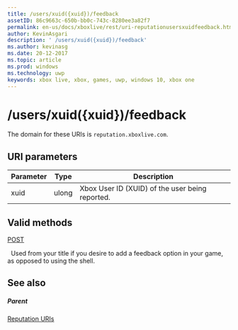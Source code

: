 ```yaml
---
title: /users/xuid({xuid})/feedback
assetID: 86c9663c-650b-bb0c-743c-8280ee3a82f7
permalink: en-us/docs/xboxlive/rest/uri-reputationusersxuidfeedback.html
author: KevinAsgari
description: ' /users/xuid({xuid})/feedback'
ms.author: kevinasg
ms.date: 20-12-2017
ms.topic: article
ms.prod: windows
ms.technology: uwp
keywords: xbox live, xbox, games, uwp, windows 10, xbox one
---
```



# /users/xuid({xuid})/feedback
 
The domain for these URIs is `reputation.xboxlive.com`.
 
<a id="ID4EW"></a>

 
## URI parameters
 
| Parameter| Type| Description| 
| --- | --- | --- | 
| xuid| ulong| Xbox User ID (XUID) of the user being reported.| 
  
<a id="ID4EZB"></a>

 
## Valid methods

[POST](uri-reputationusersxuidfeedbackpost.md)

&nbsp;&nbsp;Used from your title if you desire to add a feedback option in your game, as opposed to using the shell.
 
<a id="ID4EDC"></a>

 
## See also
 
<a id="ID4EFC"></a>

 
##### Parent 

[Reputation URIs](atoc-reference-reputation.md)

   